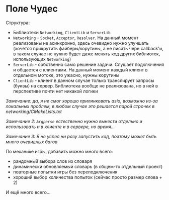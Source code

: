 # Поле Чудес

Структура:

- Библиотеки `Networking`, `ClientLib` и `ServerLib`
- `Networking` - `Socket`, `Acceptor`, `Resolver`. На данный момент реализованы 
не асинхронно, здесь очевидно нужно улучшать (хочется прикрутить файберы/корутины, 
а не писать чере callback'и, в таком случае не нужно будет даже менять код других библиотек,
использующих `Networking`)
- `ServerLib` - собственно само решение задачи. Слушает подключения и общается с клиентами.
На данный момент каждый клиент в отдельном мотоке, это ужасно, нужны корутины
- `ClientLib` - клиент в данном случае только транслирует запросы (буквы) на сервер. 
Библиотека вообще не реализована, но в ней в перспективе почти нет никакой логики

*Замечание: да, я не смог хорошо прилинковать asio, возможно из-за локальных проблем, 
в любом случае это решается парой строчек в networking/CMakeLists.txt*

*Замечание 2: `Argparse` естественно нужно вынести отдельно и использовать и в клиенте 
и в сервере, но время...*

*Замечание 3: Я не успел ни разу запустить код, поэтому может быть много очевидных багов*

По механике игры, добавить можно много всего:
- рандомный выбора слов из словаря
- динамически обновляемый словарь (в общем-то отдельный проект)
- повторные попытки игры без переподключения
- хороший выбор количества попыток (сейчас просто размер слова + 2)

И ещё много всего... 
